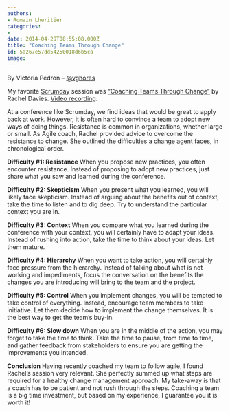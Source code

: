 ```yaml
---
authors:
- Romain Lheritier
categories:
- 
date: 2014-04-29T08:55:08.000Z
title: "Coaching Teams Through Change"
id: 5a267e57dd54250018d6b5ca
image: 
---
```


By Victoria Pedron – [@vghores](http://www.twitter.com/vghores)

My favorite [Scrumday](http://www.scrumday.fr/en_US/) session was [“Coaching Teams Through Change”](http://www.scrumday.fr/session-vip-rachel-davies/) by Rachel Davies. [Video recording](http://www.ustream.tv/recorded/46635086).

At a conference like Scrumday, we find ideas that would be great to apply back at work. However, it is often hard to convince a team to adopt new ways of doing things. Resistance is common in organizations, whether large or small. As Agile coach, Rachel provided advice to overcome the resistance to change. She outlined the difficulties a change agent faces, in chronological order.

**Difficulty #1: Resistance**
 When you propose new practices, you often encounter resistance. Instead of proposing to adopt new practices, just share what you saw and learned during the conference.

**Difficulty #2: Skepticism**
 When you present what you learned, you will likely face skepticism. Instead of arguing about the benefits out of context, take the time to listen and to dig deep. Try to understand the particular context you are in.

**Difficulty #3: Context**
 When you compare what you learned during the conference with your context, you will certainly have to adapt your ideas. Instead of rushing into action, take the time to think about your ideas. Let them mature.

**Difficulty #4: Hierarchy**
 When you want to take action, you will certainly face pressure from the hierarchy. Instead of talking about what is not working and impediments, focus the conversation on the benefits the changes you are introducing will bring to the team and the project.

**Difficulty #5: Control**
 When you implement changes, you will be tempted to take control of everything. Instead, encourage team members to take initiative. Let them decide how to implement the change themselves. It is the best way to get the team’s buy-in.

**Difficulty #6: Slow down**
 When you are in the middle of the action, you may forget to take the time to think. Take the time to pause, from time to time, and gather feedback from stakeholders to ensure you are getting the improvements you intended.

**Conclusion**
 Having recently coached my team to follow agile, I found Rachel’s session very relevant. She perfectly summed up what steps are required for a healthy change management approach. My take-away is that a coach has to be patient and not rush through the steps. Coaching a team is a big time investment, but based on my experience, I guarantee you it is worth it!
